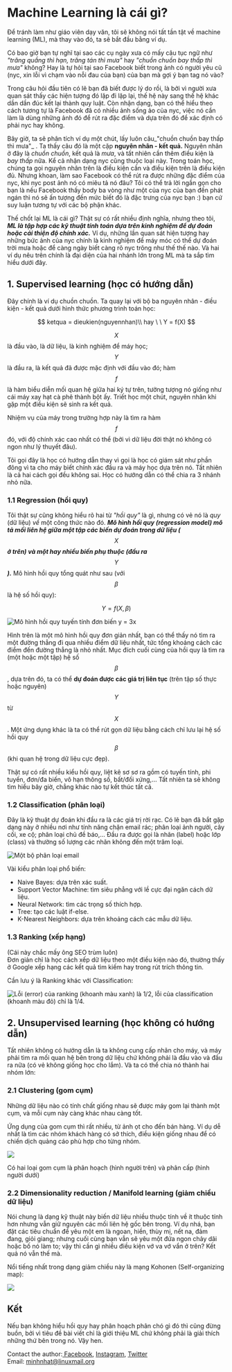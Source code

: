 # Machine Learning là cái gì?

Để tránh làm như giáo viên dạy văn, tôi sẽ không nói tất tần tật về machine learning \(ML\), mà thay vào đó, ta sẽ bắt đầu bằng ví dụ.

Có bao giờ bạn tự nghĩ tại sao các cụ ngày xưa có mấy câu tục ngữ như _"trăng quầng thì hạn, trăng tán thì mưa"_ hay _"chuồn chuồn bay thấp thì mưa"_ không? Hay là tự hỏi tại sao Facebook biết trong ảnh có người yêu cũ \(nyc, xin lỗi vì chạm vào nỗi đau của bạn\) của bạn mà gợi ý bạn tag nó vào?

Trong câu hỏi đầu tiên có lẽ bạn đã biết được lý do rồi, là bởi vì người xưa quan sát thấy các hiện tượng đó lặp đi lặp lại, thế hệ này sang thế hệ khác dần dần đúc kết lại thành quy luật. Còn nhận dạng, bạn có thể hiểu theo cách tương tự là Facebook đã có nhiều ảnh sống ảo của nyc, việc nó cần làm là dùng những ảnh đó để rút ra đặc điểm và dựa trên đó để xác định có phải nyc hay không.

Bây giờ, ta sẽ phân tích ví dụ một chút, lấy luôn câu_"chuồn chuồn bay thấp thì mưa"_ . Ta thấy câu đó là một cặp **nguyên nhân - kết quả.** Nguyên nhân ở đây là _chuồn chuồn_, kết quả là _mưa_, và tất nhiên cần thêm điều kiện là _bay thấp_ nữa. Kể cả nhận dạng nyc cũng thuộc loại này. Trong toán học, chúng ta gọi nguyên nhân trên là điều kiện cần và điều kiện trên là điều kiện đủ. Nhưng khoan, làm sao Facebook có thể rút ra được những đặc điểm của nyc, khi nyc post ảnh nó có miêu tả nó đâu? Tôi có thể trả lời ngắn gọn cho bạn là nếu Facebook thấy body ba vòng như một của nyc của bạn đến phát ngán thì nó sẽ ấn tượng đến mức biết đó là đặc trưng của nyc bạn :\) bạn cứ suy luận tương tự với các bộ phận khác.

Thế chốt lại ML là cái gì? Thật sự có rất nhiều định nghĩa, nhưng theo tôi, _**ML là tập hợp các kỹ thuật tính toán dựa trên kinh nghiệm để dự đoán hoặc cải thiện độ chính xác.**_ Ví dụ, những lần quan sát hiện tượng hay những bức ảnh của nyc chính là kinh nghiệm để máy móc có thể dự đoán trời mưa hoặc để càng ngày biết càng rõ nyc trông như thế thế nào. Và hai ví dụ nêu trên chính là đại diện của hai nhánh lớn trong ML mà ta sắp tìm hiểu dưới đây.

## 1. Supervised learning \(học có hướng dẫn\) <a id="supervised-learning-hoc-co-huong-dan"></a>

Đây chính là ví dụ chuồn chuồn. Ta quay lại với bộ ba nguyên nhân - điều kiện - kết quả dưới hình thức phương trình toán học:

$$
ketqua = dieukien(nguyennhan)\\
hay \ \ Y = f(X)
$$

$$X $$là đầu vào, là dữ liệu, là kinh nghiệm để máy học; $$Y$$ là đầu ra, là kết quả đã được mặc định với đầu vào đó; hàm $$f$$ là hàm biểu diễn mối quan hệ giữa hai ký tự trên, tưởng tượng nó giống như cái máy xay hạt cà phê thành bột ấy. Triết học một chút, nguyên nhân khi gặp một điều kiện sẽ sinh ra kết quả.

Nhiệm vụ của máy trong trường hợp này là tìm ra hàm $$f$$ đó, với độ chính xác cao nhất có thể \(bởi vì dữ liệu đời thật nó không có ngon như lý thuyết đâu\).

Tôi gọi đây là học có hướng dẫn thay vì gọi là học có giám sát như phần đông vì ta cho máy biết chính xác đầu ra và máy học dựa trên nó. Tất nhiên là cả hai cách gọi đều không sai. Học có hướng dẫn có thể chia ra 3 nhánh nhỏ nữa.

### 1.1 Regression \(hồi quy\)

Tôi thật sự cũng không hiểu rõ hai từ _"hồi quy"_ là gì, nhưng có vẻ nó là _quy_ \(dữ liệu\) _về_ một công thức nào đó. _**Mô hình hồi quy \(regression model\) mô tả mối liên hệ giữa một tập các biến dự đoán trong dữ liệu \(**_$$X$$ _**ở trên\) và một hay nhiều biến phụ thuộc \(đầu ra**_ $$Y$$_**\).**_ Mô hình hồi quy tổng quát như sau \(với $$\beta$$ là hệ số hồi quy\):

$$
Y = f(X, \beta)
$$

![M&#xF4; h&#xEC;nh h&#x1ED3;i quy tuy&#x1EBF;n t&#xED;nh &#x111;&#x1A1;n bi&#x1EBF;n y = 3x](.gitbook/assets/index.png)

Hình trên là một mô hình hồi quy đơn giản nhất, bạn có thể thấy nó tìm ra một đường thẳng đi qua nhiều điểm dữ liệu nhất, tức tổng khoảng cách các điểm đến đường thẳng là nhỏ nhất. Mục đích cuối cùng của hồi quy là tìm ra \(một hoặc một tập\) hệ số $$\beta$$, dựa trên đó, ta có thể **dự đoán được các giá trị liên tục** \(trên tập số thực hoặc nguyên\) $$Y$$từ $$X$$. Một ứng dụng khác là ta có thể rút gọn dữ liệu bằng cách chỉ lưu lại hệ số hồi quy $$\beta$$ \(khi quan hệ trong dữ liệu cực đẹp\).

Thật sự có rất nhiều kiểu hồi quy, liệt kê sơ sơ ra gồm có tuyến tính, phi tuyến, đơn/đa biến, vô hạn thông số, bất/đối xứng,... Tất nhiên ta sẽ không tìm hiểu bây giờ, chẳng khác nào tự kết thúc tất cả.

### 1.2 Classification \(phân loại\)

Đây là kỹ thuật dự đoán khi đầu ra là các giá trị rời rạc. Có lẽ bạn đã bắt gặp dạng này ở nhiều nơi như tính năng chặn email rác; phân loại ảnh người, cây cối, xe cộ; phân loại chủ đề báo,... Đầu ra được gọi là nhãn \(label\) hoặc lớp \(class\) và thường số lượng các nhãn không đến một trăm loại.

![M&#x1ED9;t b&#x1ED9; ph&#xE2;n lo&#x1EA1;i email](.gitbook/assets/textclassificationexample.png)

Vài kiểu phân loại phổ biến:

* Naive Bayes: dựa trên xác suất.
* Support Vector Machine: tìm siêu phẳng với lề cực đại ngăn cách dữ liệu.
* Neural Network: tìm các trọng số thích hợp.
* Tree: tạo các luật if-else.
* K-Nearest Neighbors: dựa trên khoảng cách các mẫu dữ liệu.

### 1.3 Ranking \(xếp hạng\)

\(Cái này chắc mấy ông SEO trùm luôn\)  
Đơn giản chỉ là học cách xếp dữ liệu theo một điều kiện nào đó, thường thấy ở Google xếp hạng các kết quả tìm kiếm hay trong rút trích thông tin.

Cần lưu ý là Ranking khác với Classification:

![L&#x1ED7;i \(error\) c&#x1EE7;a ranking \(khoanh m&#xE0;u xanh\) l&#xE0; 1/2, l&#x1ED7;i c&#x1EE7;a classification \(khoanh m&#xE0;u &#x111;&#x1ECF;\) ch&#x1EC9; l&#xE0; 1/4.](.gitbook/assets/screenshot-from-2019-06-16-21-37-09.png)

## 2. Unsupervised learning \(học không có hướng dẫn\) <a id="unsupervised-learning-hoc-khong-co-huong-dan"></a>

Tất nhiên không có hướng dẫn là ta không cung cấp nhãn cho máy, và máy phải tìm ra mối quan hệ bên trong dữ liệu chứ không phải là đầu vào và đầu ra nữa \(có vẻ không giống học cho lắm\). Và ta có thể chia nó thành hai nhóm lớn:

### 2.1 Clustering \(gom cụm\)

Những dữ liệu nào có tính chất giống nhau sẽ được máy gom lại thành một cụm, và mỗi cụm này càng khác nhau càng tốt.

Ứng dụng của gom cụm thì rất nhiều, từ ảnh ọt cho đến bán hàng. Ví dụ dễ nhất là tìm các nhóm khách hàng có sở thích, điều kiện giống nhau để có chiến dịch quảng cáo phù hợp cho từng nhóm.

![](.gitbook/assets/screenshot-from-2019-06-16-21-58-27.png)

Có hai loại gom cụm là phân hoạch \(hình người trên\) và phân cấp \(hình người dưới\)

### 2.2 Dimensionality reduction / Manifold learning \(giảm chiều dữ liệu\)

Nói chung là dạng kỹ thuật này biến dữ liệu nhiều thuộc tính về ít thuộc tính hơn nhưng vẫn giữ nguyên các mối liên hệ gốc bên trong. Ví dụ nhá, bạn đặt các tiêu chuẩn để yêu một em là ngoan, hiền, thùy mị, nết na, đảm đang, giỏi giang; nhưng cuối cùng bạn vẫn sẽ yêu một đứa ngon chảy dãi hoặc bố nó làm to; vậy thì cần gì nhiều điều kiện vớ va vớ vẩn ở trên? Kết quả nó vẫn thế mà.

Nổi tiếng nhất trong dạng giảm chiều này là mạng Kohonen \(Self-organizing map\):

![](.gitbook/assets/kohonen1.gif)

## Kết

Nếu bạn không hiểu hồi quy hay phân hoạch phân chó gì đó thì cũng đừng buồn, bởi vì tiêu đề bài viết chỉ là giới thiệu ML chứ không phải là giải thích những thứ bên trong nó. Vậy hen.

Contact the author:[ Facebook](https://fb.com/buiminhnhat.io), [Instagram](https://instagram.com/minhnhatio), [Twitter](https://twitter.com/minhnhatio)  
Email: minhnhat@linuxmail.org

